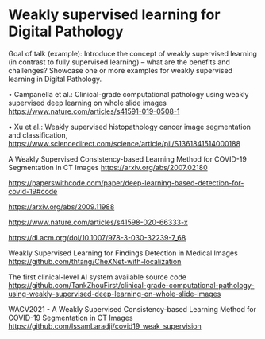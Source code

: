 # Weakly supervised learning for Digital Pathology 


Goal of talk (example): Introduce the concept of weakly supervised learning (in contrast to fully supervised learning) – what are the benefits and challenges? Showcase one or more examples for weakly supervised learning in Digital Pathology. 

• Campanella et al.: Clinical-grade computational pathology using weakly supervised deep learning on whole slide images
https://www.nature.com/articles/s41591-019-0508-1

• Xu et al.: Weakly supervised histopathology cancer image segmentation and classification, https://www.sciencedirect.com/science/article/pii/S1361841514000188 

A Weakly Supervised Consistency-based Learning Method for COVID-19 Segmentation in CT Images
https://arxiv.org/abs/2007.02180

https://paperswithcode.com/paper/deep-learning-based-detection-for-covid-19#code

https://arxiv.org/abs/2009.11988

https://www.nature.com/articles/s41598-020-66333-x

https://dl.acm.org/doi/10.1007/978-3-030-32239-7_68

Weakly Supervised Learning for Findings Detection in Medical Images
https://github.com/thtang/CheXNet-with-localization

The first clinical-level AI system available source code
https://github.com/TankZhouFirst/clinical-grade-computational-pathology-using-weakly-supervised-deep-learning-on-whole-slide-images

WACV2021 - A Weakly Supervised Consistency-based Learning Method for COVID-19 Segmentation in CT Images
https://github.com/IssamLaradji/covid19_weak_supervision

